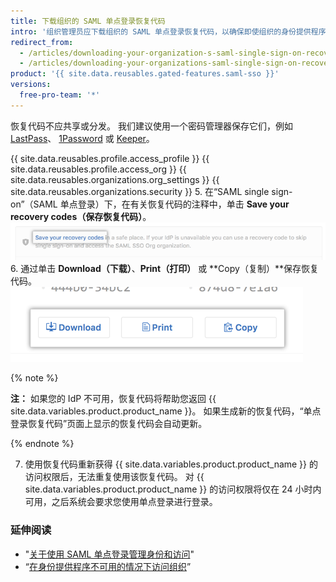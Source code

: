 ```yaml
---
title: 下载组织的 SAML 单点登录恢复代码
intro: '组织管理员应下载组织的 SAML 单点登录恢复代码，以确保即使组织的身份提供程序不可用，也可以访问 {{ site.data.variables.product.product_name }}。'
redirect_from:
  - /articles/downloading-your-organization-s-saml-single-sign-on-recovery-codes
  - /articles/downloading-your-organizations-saml-single-sign-on-recovery-codes
product: '{{ site.data.reusables.gated-features.saml-sso }}'
versions:
  free-pro-team: '*'
---
```


恢复代码不应共享或分发。 我们建议使用一个密码管理器保存它们，例如 [LastPass](https://lastpass.com/)、 [1Password](https://1password.com/) 或 [Keeper](https://keepersecurity.com/)。

{{ site.data.reusables.profile.access_profile }}
{{ site.data.reusables.profile.access_org }}
{{ site.data.reusables.organizations.org_settings }}
{{ site.data.reusables.organizations.security }}
5. 在“SAML single sign-on”（SAML 单点登录）下，在有关恢复代码的注释中，单击 **Save your recovery codes（保存恢复代码）**。 ![查看和保存恢复代码的链接](/assets/images/help/saml/saml_recovery_codes.png)
6. 通过单击 **Download（下载）**、**Print（打印）** 或 **Copy（复制）**保存恢复代码。 ![下载、打印或复制恢复代码的按钮](/assets/images/help/saml/saml_recovery_code_options.png)

  {% note %}

  **注：** 如果您的 IdP 不可用，恢复代码将帮助您返回 {{ site.data.variables.product.product_name }}。 如果生成新的恢复代码，“单点登录恢复代码”页面上显示的恢复代码会自动更新。

  {% endnote %}

7. 使用恢复代码重新获得 {{ site.data.variables.product.product_name }} 的访问权限后，无法重复使用该恢复代码。 对 {{ site.data.variables.product.product_name }} 的访问权限将仅在 24 小时内可用，之后系统会要求您使用单点登录进行登录。

### 延伸阅读

- "[关于使用 SAML 单点登录管理身份和访问](/articles/about-identity-and-access-management-with-saml-single-sign-on)"
- “[在身份提供程序不可用的情况下访问组织](/articles/accessing-your-organization-if-your-identity-provider-is-unavailable)”
